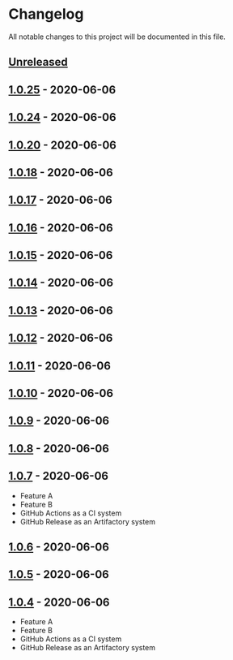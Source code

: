# Changelog

All notable changes to this project will be documented in this file.

## [Unreleased]

## [1.0.25] - 2020-06-06

## [1.0.24] - 2020-06-06

## [1.0.20] - 2020-06-06

## [1.0.18] - 2020-06-06

## [1.0.17] - 2020-06-06

## [1.0.16] - 2020-06-06

## [1.0.15] - 2020-06-06

## [1.0.14] - 2020-06-06

## [1.0.13] - 2020-06-06

## [1.0.12] - 2020-06-06

## [1.0.11] - 2020-06-06

## [1.0.10] - 2020-06-06

## [1.0.9] - 2020-06-06

## [1.0.8] - 2020-06-06

## [1.0.7] - 2020-06-06

-   Feature A
-   Feature B
-   GitHub Actions as a CI system
-   GitHub Release as an Artifactory system

## [1.0.6] - 2020-06-06

## [1.0.5] - 2020-06-06

## [1.0.4] - 2020-06-06

-   Feature A
-   Feature B
-   GitHub Actions as a CI system
-   GitHub Release as an Artifactory system

[Unreleased]: https://github.com/hawthorne-abendsen/centaurus/compare/1.0.25...HEAD

[1.0.25]: https://github.com/hawthorne-abendsen/centaurus/compare/1.0.24...1.0.25

[1.0.24]: https://github.com/hawthorne-abendsen/centaurus/compare/1.0.20...1.0.24

[1.0.20]: https://github.com/hawthorne-abendsen/centaurus/compare/1.0.18...1.0.20

[1.0.18]: https://github.com/hawthorne-abendsen/centaurus/compare/1.0.17...1.0.18

[1.0.17]: https://github.com/hawthorne-abendsen/centaurus/compare/1.0.16...1.0.17

[1.0.16]: https://github.com/hawthorne-abendsen/centaurus/compare/1.0.15...1.0.16

[1.0.15]: https://github.com/hawthorne-abendsen/centaurus/compare/1.0.14...1.0.15

[1.0.14]: https://github.com/hawthorne-abendsen/centaurus/compare/1.0.13...1.0.14

[1.0.13]: https://github.com/hawthorne-abendsen/centaurus/compare/1.0.12...1.0.13

[1.0.12]: https://github.com/hawthorne-abendsen/centaurus/compare/1.0.11...1.0.12

[1.0.11]: https://github.com/hawthorne-abendsen/centaurus/compare/1.0.10...1.0.11

[1.0.10]: https://github.com/hawthorne-abendsen/centaurus/compare/1.0.9...1.0.10

[1.0.9]: https://github.com/hawthorne-abendsen/centaurus/compare/1.0.8...1.0.9

[1.0.8]: https://github.com/hawthorne-abendsen/centaurus/compare/1.0.7...1.0.8

[1.0.7]: https://github.com/hawthorne-abendsen/centaurus/compare/1.0.6...1.0.7

[1.0.6]: https://github.com/hawthorne-abendsen/centaurus/compare/1.0.5...1.0.6

[1.0.5]: https://github.com/hawthorne-abendsen/centaurus/compare/1.0.4...1.0.5

[1.0.4]: https://github.com/hawthorne-abendsen/centaurus/compare/3bef7e85610beb7fcc293d274b91569d84d4c5a0...1.0.4
